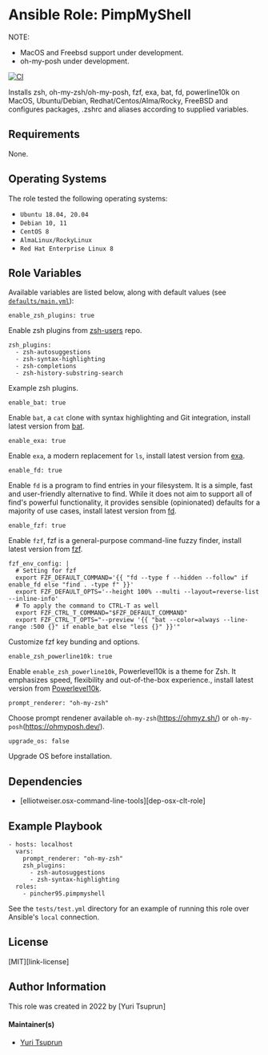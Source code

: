 # Ansible Role: PimpMyShell
NOTE:
  - MacOS and Freebsd support under development.
  - oh-my-posh under development.

[![CI](https://github.com/pincher95/ansible-role-pimpmyshell/workflows/CI/badge.svg?branch=main&event=push)](https://github.com/pincher95/ansible-role-pimpmyshell/actions?query=workflow%3ABuild)

Installs zsh, oh-my-zsh/oh-my-posh, fzf, exa, bat, fd, powerline10k on MacOS, Ubuntu/Debian, Redhat/Centos/Alma/Rocky, FreeBSD and configures packages, .zshrc and aliases according to supplied variables.

## Requirements

None.

## Operating Systems

The role tested the following operating systems:

- `Ubuntu 18.04, 20.04`
- `Debian 10, 11`
- `CentOS 8`
- `AlmaLinux/RockyLinux`
- `Red Hat Enterprise Linux 8`

## Role Variables

Available variables are listed below, along with default values (see [`defaults/main.yml`](defaults/main.yml)):

    enable_zsh_plugins: true

Enable zsh plugins from [zsh-users](https://github.com/zsh-users) repo.

    zsh_plugins:
      - zsh-autosuggestions
      - zsh-syntax-highlighting
      - zsh-completions
      - zsh-history-substring-search

Example zsh plugins.

    enable_bat: true

Enable `bat`, a `cat` clone with syntax highlighting and Git integration, install latest version from [bat](https://github.com/sharkdp/bat).

    enable_exa: true

Enable `exa`, a modern replacement for `ls`, install latest version from [exa](https://github.com/ogham/exa).

    enable_fd: true

Enable `fd` is a program to find entries in your filesystem. It is a simple, fast and user-friendly alternative to find. While it does not aim to support all of find's powerful functionality, it provides sensible (opinionated) defaults for a majority of use cases, install latest version from [fd](https://github.com/sharkdp/fd).

    enable_fzf: true

Enable `fzf`, fzf is a general-purpose command-line fuzzy finder, install latest version from [fzf](https://github.com/junegunn/fzf).

    fzf_env_config: |
      # Setting for fzf
      export FZF_DEFAULT_COMMAND='{{ "fd --type f --hidden --follow" if enable_fd else "find . -type f" }}'
      export FZF_DEFAULT_OPTS='--height 100% --multi --layout=reverse-list --inline-info'
      # To apply the command to CTRL-T as well
      export FZF_CTRL_T_COMMAND="$FZF_DEFAULT_COMMAND"
      export FZF_CTRL_T_OPTS="--preview '{{ "bat --color=always --line-range :500 {}" if enable_bat else "less {}" }}'"

Customize fzf key bunding and options.

    enable_zsh_powerline10k: true

Enable `enable_zsh_powerline10k`, Powerlevel10k is a theme for Zsh. It emphasizes speed, flexibility and out-of-the-box experience., install latest version from [Powerlevel10k](https://github.com/romkatv/powerlevel10k).

    prompt_renderer: "oh-my-zsh"

Choose prompt rendener available `oh-my-zsh`(https://ohmyz.sh/) or `oh-my-posh`(https://ohmyposh.dev/).

    upgrade_os: false

Upgrade OS before installation.

## Dependencies

  - [elliotweiser.osx-command-line-tools][dep-osx-clt-role]

## Example Playbook

    - hosts: localhost
      vars:
        prompt_renderer: "oh-my-zsh"
        zsh_plugins:
          - zsh-autosuggestions
          - zsh-syntax-highlighting        
      roles:
        - pincher95.pimpmyshell

See the `tests/test.yml` directory for an example of running this role over
Ansible's `local` connection.

## License

[MIT][link-license]

## Author Information

This role was created in 2022 by [Yuri Tsuprun]

#### Maintainer(s)

- [Yuri Tsuprun](https://github.com/pincher95)
